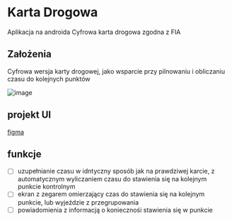 # Karta Drogowa

Aplikacja na androida
Cyfrowa karta drogowa zgodna z FIA

## Założenia

Cyfrowa wersja karty drogowej, jako wsparcie przy pilnowaniu i obliczaniu czasu do kolejnych punktów

![image](https://github.com/devchew/karta-drogowa/assets/69403119/7facc73f-f587-47d8-9647-02379ef78664)

## projekt UI

[figma](https://www.figma.com/file/tBGOPmVrU4U0wVrJZ9g7nD/karta-drogowa-apk?type=design&node-id=0-1&mode=design&t=FcJ7QnUO7nxusJhx-0)

## funkcje

- [ ] uzupełnianie czasu w idntyczny sposób jak na prawdziwej karcie, z automatycznym wyliczaniem czasu do stawienia się na kolejnym punkcie kontrolnym
- [ ] ekran z zegarem omierzający czas do stawienia się na kolejnym punkcie, lub wyjeździe z przegrupowania
- [ ] powiadomienia z informacją o koniecznośi stawienia się w punkcie
